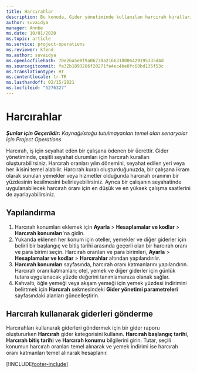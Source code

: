 ```yaml
---
title: Harcırahlar
description: Bu konuda, Gider yönetiminde kullanılan harcırah kuralları hakkında bilgiler sağlanmaktadır.
author: suvaidya
manager: Annbe
ms.date: 10/01/2020
ms.topic: article
ms.service: project-operations
ms.reviewer: kfend
ms.author: suvaidya
ms.openlocfilehash: 70e26a5e0f9a06730a2166318006429195335d4d
ms.sourcegitcommit: fa32b1893286f20271fa4ec4be8fc68bd135f53c
ms.translationtype: HT
ms.contentlocale: tr-TR
ms.lasthandoff: 02/15/2021
ms.locfileid: "5276327"
---
```

# <a name="per-diems"></a>Harcırahlar

_**Şunlar için Geçerlidir:** Kaynağı/stoğu tutulmayanları temel alan senaryolar için Project Operations_


Harcırah, iş için seyahat eden bir çalışana ödenen bir ücrettir. Gider yönetiminde, çeşitli seyahat durumları için harcırah kuralları oluşturabilirsiniz. Harcırah oranları yılın dönemini, seyahat edilen yeri veya her ikisini temel alabilir. Harcırah kuralı oluşturduğunuzda, bir çalışana ikram olarak sunulan yemekler veya hizmetler olduğunda harcırah oranının bir yüzdesinin kesilmesini belirleyebilirsiniz. Ayrıca bir çalışanın seyahatinde uygulanabilecek harcırah oranı için en düşük ve en yüksek çalışma saatlerini de ayarlayabilirsiniz.

## <a name="configuration"></a>Yapılandırma 

1. Harcırah konumları eklemek için **Ayarla** > **Hesaplamalar ve kodlar** > **Harcırah konumları**'na gidin.
2. Yukarıda eklenen her konum için oteller, yemekler ve diğer giderler için belirli bir başlangıç ve bitiş tarihi arasında geçerli olan bir harcırah oranı ve para birimi seçin. Harcırah oranları ve para birimleri, **Ayarla** > **Hesaplamalar ve kodlar** > **Harcırahlar** altından yapılandırılır.
3. **Harcırah konumları** sayfasında, harcırah oranı katmanlarını yapılandırın. Harcırah oranı katmanları; otel, yemek ve diğer giderler için günlük tutara uygulanacak yüzde değerini tanımlamanıza olanak sağlar. 
4. Kahvaltı, öğle yemeği veya akşam yemeği için yemek yüzdesi indirimini belirtmek için **Harcırah** sekmesindeki **Gider yönetimi parametreleri** sayfasındaki alanları güncelleştirin. 
    
## <a name="submit-expenses-using-per-diem"></a>Harcırah kullanarak giderleri gönderme
Harcırahları kullanarak giderleri göndermek için bir gider raporu oluştururken **Harcırah** gider kategorisini kullanın. **Harcırah başlangıç tarihi**, **Harcırah bitiş tarihi** ve **Harcırah konumu** bilgilerini girin. Tutar, seçili konumun harcırah oranları temel alınarak ve yemek indirimi ise harcırah oranı katmanları temel alınarak hesaplanır.


[!INCLUDE[footer-include](../includes/footer-banner.md)]